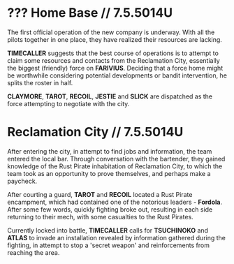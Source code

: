 # ??? Home Base // 7.5.5014U

The first official operation of the new company is underway. With all the pilots together in one place, they have realized their resources are lacking.

**TIMECALLER** suggests that the best course of operations is to attempt to claim some resources and contacts from the Reclamation City, essentially the biggest (friendly) force on **FARIVIUS**. Deciding that a force home might be worthwhile considering potential developments or bandit intervention, he splits the roster in half.

**CLAYMORE**, **TAROT**, **RECOIL**, **JESTIE** and **SLICK** are dispatched as the force attempting to negotiate with the city.

# Reclamation City // 7.5.5014U

After entering the city, in attempt to find jobs and information, the team entered the local bar. Through conversation with the bartender, they gained knowledge of the Rust Pirate inhabitation of Reclamation City, to which the team took as an opportunity to prove themselves, and perhaps make a paycheck.

After courting a guard, **TAROT** and **RECOIL** located a Rust Pirate encampment, which had contained one of the notorious leaders - **Fordola**. After some few words, quickly fighting broke out, resulting in each side returning to their mech, with some casualties to the Rust Pirates.

Currently locked into battle, **TIMECALLER** calls for **TSUCHINOKO** and **ATLAS** to invade an installation revealed by information gathered during the fighting, in attempt to stop a 'secret weapon' and reinforcements from reaching the area.